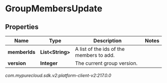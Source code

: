 # GroupMembersUpdate


## Properties

| Name | Type | Description | Notes |
| ------------ | ------------- | ------------- | ------------- |
| **memberIds** | **List&lt;String&gt;** | A list of the ids of the members to add. |  |
| **version** | **Integer** | The current group version. |  |




_com.mypurecloud.sdk.v2:platform-client-v2:217.0.0_
